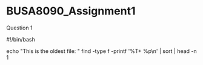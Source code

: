 # BUSA8090_Assignment1

Question 1

 
#!/bin/bash

echo "This is the oldest file: "
find -type f -printf '%T+ %p\n' | sort | head -n 1


